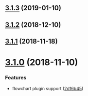 ## [3.1.3](https://github.com/Bloss/vuepress-theme-yubisaki/compare/v3.1.2...v3.1.3) (2019-01-10)



## [3.1.2](https://github.com/Bloss/vuepress-theme-yubisaki/compare/v3.1.1...v3.1.2) (2018-12-10)



## [3.1.1](https://github.com/Bloss/vuepress-theme-yubisaki/compare/v3.1.0...v3.1.1) (2018-11-18)



# [3.1.0](https://github.com/Bloss/vuepress-theme-yubisaki/compare/v3.0.3-alpha.8.0...v3.1.0) (2018-11-10)


### Features

* flowchart plugin support ([2d16b45](https://github.com/Bloss/vuepress-theme-yubisaki/commit/2d16b45))



